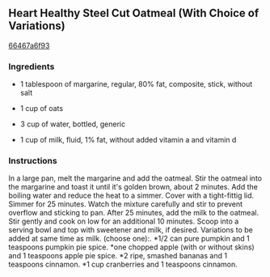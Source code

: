 ## Heart Healthy Steel Cut Oatmeal (With Choice of Variations)

[66467a6f93](http://www.food.com/recipe/heart-healthy-steel-cut-oatmeal-with-choice-of-variations-282235)

### Ingredients

 - 1 tablespoon of margarine, regular, 80% fat, composite, stick, without salt

 - 1 cup of oats

 - 3 cup of water, bottled, generic

 - 1 cup of milk, fluid, 1% fat, without added vitamin a and vitamin d

### Instructions

In a large pan, melt the margarine and add the oatmeal. Stir the oatmeal into the margarine and toast it until it's golden brown, about 2 minutes. Add the boiling water and reduce the heat to a simmer. Cover with a tight-fittig lid. Simmer for 25 minutes. Watch the mixture carefully and stir to prevent overflow and sticking to pan. After 25 minutes, add the milk to the oatmeal. Stir gently and cook on low for an additional 10 minutes. Scoop into a serving bowl and top with sweetener and milk, if desired. Variations to be added at same time as milk. (choose one):. *1/2 can pure pumpkin and 1 teaspoons pumpkin pie spice. *one chopped apple (with or without skins) and 1 teaspoons apple pie spice. *2 ripe, smashed bananas and 1 teaspoons cinnamon. *1 cup cranberries and 1 teaspoons cinnamon.